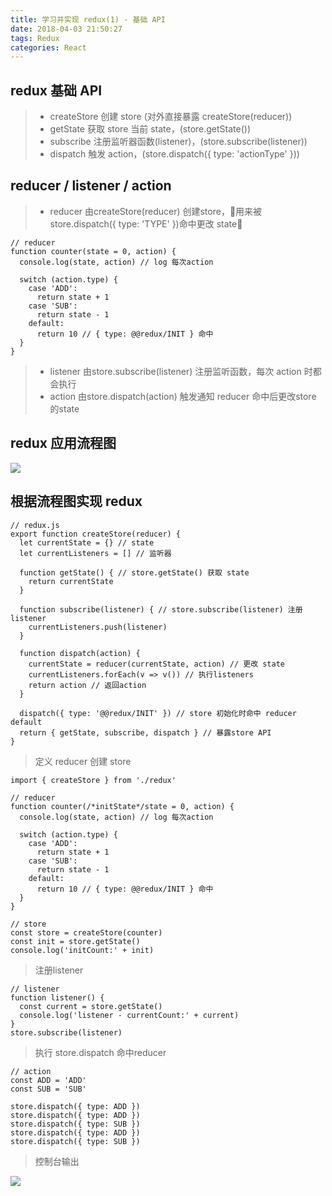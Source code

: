 ```yaml
---
title: 学习并实现 redux(1) - 基础 API
date: 2018-04-03 21:50:27
tags: Redux
categories: React
---
```

## redux 基础 API
> + createStore 创建 store (对外直接暴露 createStore(reducer))
> + getState 获取 store 当前 state，(store.getState())
> + subscribe 注册监听器函数(listener)，(store.subscribe(listener))
> + dispatch 触发 action，(store.dispatch({ type: 'actionType' }))

## reducer / listener / action
> + reducer 由createStore(reducer) 创建store，用来被 store.dispatch({ type: 'TYPE' })命中更改 state

```
// reducer
function counter(state = 0, action) {
  console.log(state, action) // log 每次action 

  switch (action.type) {
    case 'ADD':
      return state + 1
    case 'SUB':
      return state - 1
    default:
      return 10 // { type: @@redux/INIT } 命中
  }
}
```
> + listener 由store.subscribe(listener) 注册监听函数，每次 action 时都会执行
> + action 由store.dispatch(action) 触发通知 reducer 命中后更改store 的state

## redux 应用流程图
![](https://upload-images.jianshu.io/upload_images/2155778-1a69fa7a1a6cb599.png?imageMogr2/auto-orient/strip%7CimageView2/2/w/1240)

## 根据流程图实现 redux
```
// redux.js
export function createStore(reducer) {
  let currentState = {} // state
  let currentListeners = [] // 监听器

  function getState() { // store.getState() 获取 state
    return currentState
  }

  function subscribe(listener) { // store.subscribe(listener) 注册listener
    currentListeners.push(listener)
  }

  function dispatch(action) {
    currentState = reducer(currentState, action) // 更改 state
    currentListeners.forEach(v => v()) // 执行listeners
    return action // 返回action 
  }

  dispatch({ type: '@@redux/INIT' }) // store 初始化时命中 reducer default
  return { getState, subscribe, dispatch } // 暴露store API
}
```
> 定义 reducer 创建 store

```
import { createStore } from './redux'

// reducer
function counter(/*initState*/state = 0, action) {
  console.log(state, action) // log 每次action 

  switch (action.type) {
    case 'ADD':
      return state + 1
    case 'SUB':
      return state - 1
    default:
      return 10 // { type: @@redux/INIT } 命中
  }
}

// store
const store = createStore(counter)
const init = store.getState()
console.log('initCount:' + init)
```
> 注册listener

```
// listener
function listener() {
  const current = store.getState()
  console.log('listener - currentCount:' + current)
}
store.subscribe(listener)
```
> 执行 store.dispatch 命中reducer 

```
// action
const ADD = 'ADD'
const SUB = 'SUB'

store.dispatch({ type: ADD })
store.dispatch({ type: ADD })
store.dispatch({ type: SUB })
store.dispatch({ type: ADD })
store.dispatch({ type: SUB })
```
> 控制台输出

![](https://upload-images.jianshu.io/upload_images/2155778-934065760af5cee4.png?imageMogr2/auto-orient/strip%7CimageView2/2/w/620)


